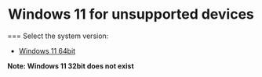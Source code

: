 <h1 align="center">Windows 11 for unsupported devices</h1>
<a>=== Select the system version:</a>
<ul>
  <li><a href="https://drive.google.com/drive/folders/1WPM6SBsLfgYgk0PzFI-Mj1tIX4i1X-y8?usp=sharing">Windows 11 64bit</a></li>  
</ul>
<b>Note: Windows 11 32bit does not exist</b>
